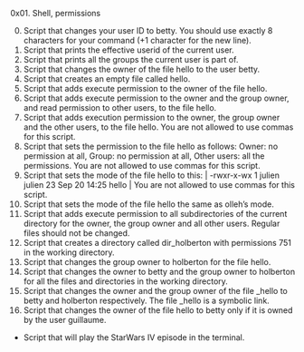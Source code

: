 0x01. Shell, permissions


0. Script that changes your user ID to betty. You should use exactly 8 characters for your command (+1 character for the new line).
1. Script that prints the effective userid of the current user.
2. Script that prints all the groups the current user is part of.
3. Script that changes the owner of the file hello to the user betty.
4. Script that creates an empty file called hello.
5. Script that adds execute permission to the owner of the file hello.
6. Script that adds execute permission to the owner and the group owner, and read permission to other users, to the file hello.
7. Script that adds execution permission to the owner, the group owner and the other users, to the file hello. You are not allowed to use commas for this script.
8. Script that sets the permission to the file hello as follows: Owner: no permission at all, Group: no permission at all, Other users: all the permissions. You are not allowed to use commas for this script.
9. Script that sets the mode of the file hello to this: | -rwxr-x-wx 1 julien julien 23 Sep 20 14:25 hello | You are not allowed to use commas for this script.
10. Script that sets the mode of the file hello the same as olleh’s mode.
11. Script that adds execute permission to all subdirectories of the current directory for the owner, the group owner and all other users. Regular files should not be changed.
12. Script that creates a directory called dir_holberton with permissions 751 in the working directory.
13. Script that changes the group owner to holberton for the file hello.
14. Script that changes the owner to betty and the group owner to holberton for all the files and directories in the working directory.
15. Script that changes the owner and the group owner of the file \_hello to betty and holberton respectively. The file \_hello is a symbolic link.
16. Script that changes the owner of the file hello to betty only if it is owned by the user guillaume.


- Script that will play the StarWars IV episode in the terminal.
